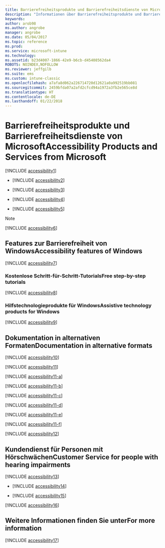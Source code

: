 ```yaml
---
title: Barrierefreiheitsprodukte und Barrierefreiheitsdienste von Microsoft
description: "Informationen über Barrierefreiheitsprodukte und Barrierefreiheitsdienste von Microsoft."
keywords: 
author: arob98
ms.author: angrobe
manager: angrobe
ms.date: 05/04/2017
ms.topic: reference
ms.prod: 
ms.service: microsoft-intune
ms.technology: 
ms.assetid: b23d4007-1866-42e9-b6cb-d45408562da4
ROBOTS: NOINDEX,NOFOLLOW
ms.reviewer: jeffgilb
ms.suite: ems
ms.custom: intune-classic
ms.openlocfilehash: a7afa8d062a226714720d12621a0a992519bb081
ms.sourcegitcommit: 2459bfda07a2afd2cfcd94a1972a3fb2e565ce8d
ms.translationtype: HT
ms.contentlocale: de-DE
ms.lasthandoff: 01/22/2018
---
```

# <a name="accessibility-products-and-services-from-microsoft"></a><span data-ttu-id="7d055-103">Barrierefreiheitsprodukte und Barrierefreiheitsdienste von Microsoft</span><span class="sxs-lookup"><span data-stu-id="7d055-103">Accessibility Products and Services from Microsoft</span></span>
[!INCLUDE [accessibility1](./includes/accessibility1_md.md)]

- [!INCLUDE [accessibility2](./includes/accessibility2_md.md)]


- [!INCLUDE [accessibility3](./includes/accessibility3_md.md)]


- [!INCLUDE [accessibility4](./includes/accessibility4_md.md)]


- [!INCLUDE [accessibility5](./includes/accessibility5_md.md)]

> [!NOTE]
> [!INCLUDE [accessibility6](./includes/accessibility6_md.md)]

## <a name="accessibility-features-of-windows"></a><span data-ttu-id="7d055-104">Features zur Barrierefreiheit von Windows</span><span class="sxs-lookup"><span data-stu-id="7d055-104">Accessibility features of Windows</span></span>
[!INCLUDE [accessibility7](./includes/accessibility7_md.md)]

### <a name="free-step-by-step-tutorials"></a><span data-ttu-id="7d055-105">Kostenlose Schritt-für-Schritt-Tutorials</span><span class="sxs-lookup"><span data-stu-id="7d055-105">Free step-by-step tutorials</span></span>
[!INCLUDE [accessibility8](./includes/accessibility8_md.md)]

### <a name="assistive-technology-products-for-windows"></a><span data-ttu-id="7d055-106">Hilfstechnologieprodukte für Windows</span><span class="sxs-lookup"><span data-stu-id="7d055-106">Assistive technology products for Windows</span></span>
[!INCLUDE [accessibility9](./includes/accessibility9_md.md)]

## <a name="documentation-in-alternative-formats"></a><span data-ttu-id="7d055-107">Dokumentation in alternativen Formaten</span><span class="sxs-lookup"><span data-stu-id="7d055-107">Documentation in alternative formats</span></span>
[!INCLUDE [accessibility10](./includes/accessibility10_md.md)]

[!INCLUDE [accessibility11](./includes/accessibility11_md.md)]

[!INCLUDE [accessibility11-a](./includes/accessibility11-a_md.md)]

[!INCLUDE [accessibility11-b](./includes/accessibility11-b_md.md)]

[!INCLUDE [accessibility11-c](./includes/accessibility11-c_md.md)]

[!INCLUDE [accessibility11-d](./includes/accessibility11-d_md.md)]

[!INCLUDE [accessibility11-e](./includes/accessibility11-e_md.md)]

[!INCLUDE [accessibility11-f](./includes/accessibility11-f_md.md)]

[!INCLUDE [accessibility12](./includes/accessibility12_md.md)]

## <a name="customer-service-for-people-with-hearing-impairments"></a><span data-ttu-id="7d055-108">Kundendienst für Personen mit Hörschwächen</span><span class="sxs-lookup"><span data-stu-id="7d055-108">Customer Service for people with hearing impairments</span></span>
[!INCLUDE [accessibility13](./includes/accessibility13_md.md)]

- [!INCLUDE [accessibility14](./includes/accessibility14_md.md)]


- [!INCLUDE [accessibility15](./includes/accessibility15_md.md)]

[!INCLUDE [accessibility16](./includes/accessibility16_md.md)]

## <a name="for-more-information"></a><span data-ttu-id="7d055-109">Weitere Informationen finden Sie unter</span><span class="sxs-lookup"><span data-stu-id="7d055-109">For more information</span></span>
[!INCLUDE [accessibility17](./includes/accessibility17_md.md)]

